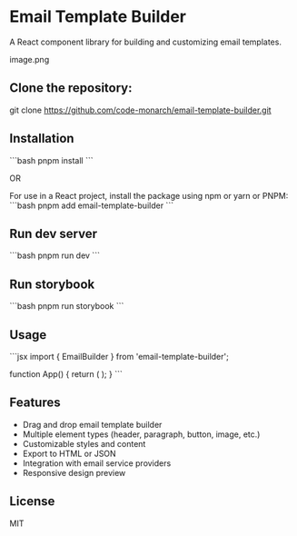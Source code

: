 # Email Template Builder

A React component library for building and customizing email templates.

image.png

## Clone the repository:
git clone https://github.com/code-monarch/email-template-builder.git

## Installation

\`\`\`bash
pnpm install
\`\`\`

OR

For use in a React project, install the package using npm or yarn or PNPM:
\`\`\`bash
pnpm add email-template-builder
\`\`\`

## Run dev server
\`\`\`bash
pnpm run dev
\`\`\`

## Run storybook
\`\`\`bash
pnpm run storybook
\`\`\`

## Usage

\`\`\`jsx
import { EmailBuilder } from 'email-template-builder';

function App() {
  return (
    <EmailBuilder />
  );
}
\`\`\`

## Features

- Drag and drop email template builder
- Multiple element types (header, paragraph, button, image, etc.)
- Customizable styles and content
- Export to HTML or JSON
- Integration with email service providers
- Responsive design preview

## License

MIT
